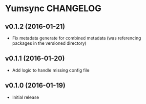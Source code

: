 Yumsync CHANGELOG
=================

v0.1.2 (2016-01-21)
-------------------

* Fix metadata generate for combined metadata (was referencing packages in the versioned directory)

v0.1.1 (2016-01-20)
-------------------

* Add logic to handle missing config file

v0.1.0 (2016-01-19)
-------------------

* Initial release
